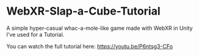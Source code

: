 # WebXR-Slap-a-Cube-Tutorial
A simple hyper-casual whac-a-mole-like game made with WebXR in Unity I've used for a Tutorial.

You can watch the full tutorial here: https://youtu.be/P6ntsg3-CFo
